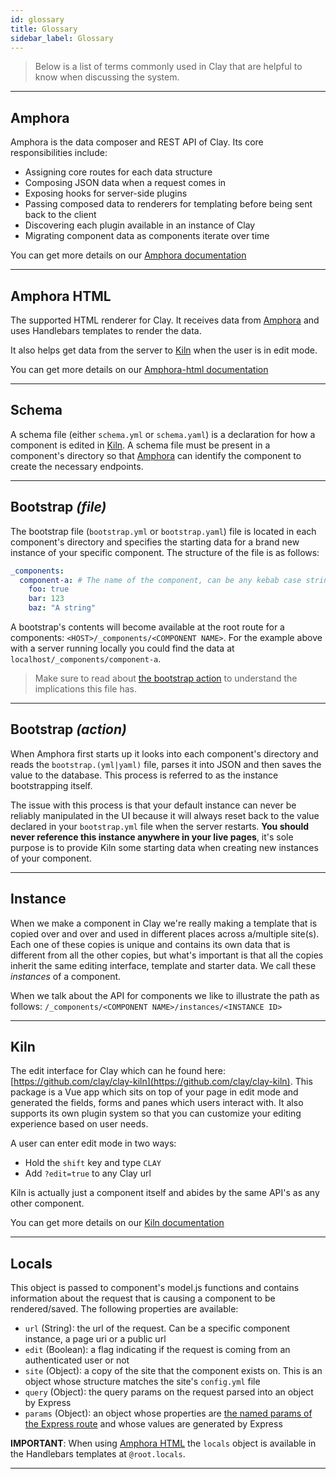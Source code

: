 ```yaml
---
id: glossary
title: Glossary
sidebar_label: Glossary
---
```


> Below is a list of terms commonly used in Clay that are helpful to know when discussing the system.

---

## Amphora

Amphora is the data composer and REST API of Clay. Its core responsibilities include:

- Assigning core routes for each data structure
- Composing JSON data when a request comes in
- Exposing hooks for server-side plugins
- Passing composed data to renderers for templating before being sent back to the client
- Discovering each plugin available in an instance of Clay
- Migrating component data as components iterate over time

You can get more details on our [Amphora documentation](https://docs.clayplatform.com/amphora/docs/intro)

---

## Amphora HTML

The supported HTML renderer for Clay. It receives data from [Amphora](#amphora) and uses Handlebars templates to render the data.

It also helps get data from the server to [Kiln](#kiln) when the user is in edit mode.

You can get more details on our [Amphora-html documentation](https://docs.clayplatform.com/amphora-html/docs/intro)

---

## Schema

A schema file (either `schema.yml` or `schema.yaml`) is a declaration for how a component is edited in [Kiln](#kiln). A schema file must be present in a component's directory so that [Amphora](#amphora) can identify the component to create the necessary endpoints.

---

## Bootstrap _(file)_

The bootstrap file (`bootstrap.yml` or `bootstrap.yaml`) file is located in each component's directory and specifies the starting data for a brand new instance of your specific component. The structure of the file is as follows:

```yaml
_components:
  component-a: # The name of the component, can be any kebab case string
    foo: true
    bar: 123
    baz: "A string"
```

A bootstrap's contents will become available at the root route for a components: `<HOST>/_components/<COMPONENT NAME>`. For the example above with a server running locally you could find the data at `localhost/_components/component-a`.

> Make sure to read about [the bootstrap action](#bootstrap-action) to understand the implications this file has.

---

## Bootstrap _(action)_

When Amphora first starts up it looks into each component's directory and reads the `bootstrap.(yml|yaml)` file, parses it into JSON and then saves the value to the database. This process is referred to as the instance bootstrapping itself.

The issue with this process is that your default instance can never be reliably manipulated in the UI because it will always reset back to the value declared in your `bootstrap.yml` file when the server restarts. **You should never reference this instance anywhere in your live pages**, it's sole purpose is to provide Kiln some starting data when creating new instances of your component.

---

## Instance

When we make a component in Clay we're really making a template that is copied over and over and used in different places across a/multiple site(s). Each one of these copies is unique and contains its own data that is different from all the other copies, but what's important is that all the copies inherit the same editing interface, template and starter data. We call these _instances_ of a component.

When we talk about the API for components we like to illustrate the path as follows: `/_components/<COMPONENT NAME>/instances/<INSTANCE ID>`

---

## Kiln

The edit interface for Clay which can he found here: [https://github.com/clay/clay-kiln](https://github.com/clay/clay-kiln). This package is a Vue app which sits on top of your page in edit mode and generated the fields, forms and panes which users interact with. It also supports its own plugin system so that you can customize your editing experience based on user needs.

A user can enter edit mode in two ways:

- Hold the `shift` key and type `CLAY`
- Add `?edit=true` to any Clay url

Kiln is actually just a component itself and abides by the same API's as any other component.

You can get more details on our [Kiln documentation](https://docs.clayplatform.com/clay-kiln/docs/intro)

---

## Locals

This object is passed to component's model.js functions and contains information about the request that is causing a component to be rendered/saved. The following properties are available:

- `url` (String): the url of the request. Can be a specific component instance, a page uri or a public url
- `edit` (Boolean): a flag indicating if the request is coming from an authenticated user or not
- `site` (Object): a copy of the site that the component exists on. This is an object whose structure matches the site's `config.yml` file
- `query` (Object): the query params on the request parsed into an object by Express
- `params` (Object): an object whose properties are [the named params of the Express route](https://expressjs.com/en/guide/routing.html#route-parameters) and whose values are generated by Express

**IMPORTANT**: When using [Amphora HTML](https://github.com/clay/amphora-html) the `locals` object is available in the Handlebars templates at `@root.locals`.

---

